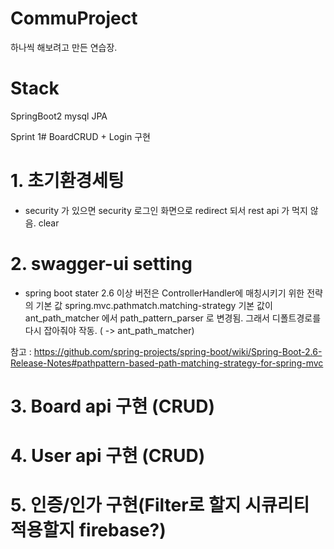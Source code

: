 # CommuProject
하나씩 해보려고 만든 연습장.

# Stack
SpringBoot2
mysql
JPA

Sprint 1# BoardCRUD + Login 구현

# 1. 초기환경세팅
* security 가 있으면 security 로그인 화면으로 redirect 되서 rest api 가 먹지 않음.
clear

# 2. swagger-ui setting
* spring boot stater 2.6 이상 버전은 ControllerHandler에 매칭시키기 위한 전략의 기본 값 spring.mvc.pathmatch.matching-strategy 기본 값이 ant_path_matcher 에서 path_pattern_parser 로 변경됨.
그래서 디폴트경로를 다시 잡아줘야 작동. ( -> ant_path_matcher)

참고 : https://github.com/spring-projects/spring-boot/wiki/Spring-Boot-2.6-Release-Notes#pathpattern-based-path-matching-strategy-for-spring-mvc


# 3. Board api 구현 (CRUD)

# 4. User api 구현 (CRUD)

# 5. 인증/인가 구현(Filter로 할지 시큐리티 적용할지 firebase?)

